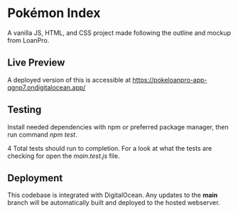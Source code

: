 # Pokémon Index

A vanilla JS, HTML, and CSS project made following the outline and mockup from LoanPro.

## Live Preview

A deployed version of this is accessible at https://pokeloanpro-app-qgnp7.ondigitalocean.app/

## Testing

Install needed dependencies with npm or preferred package manager, then run command _npm test_.

4 Total tests should run to completion. For a look at what the tests are checking for open the _main.test.js_ file.

## Deployment

This codebase is integrated with DigitalOcean. Any updates to the **main** branch will be automatically built and deployed to the hosted webserver.